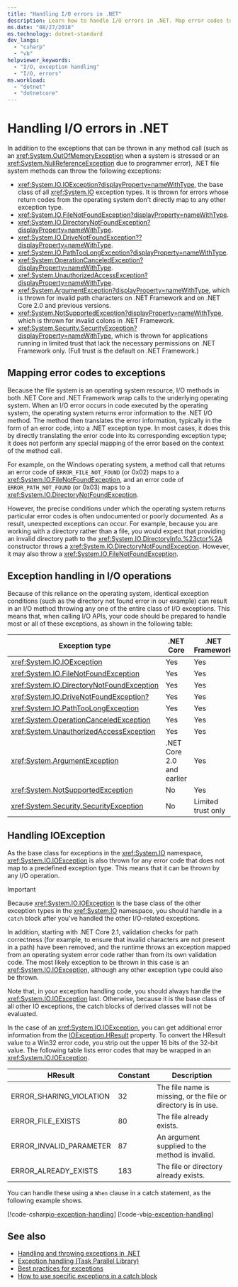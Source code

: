 ```yaml
---
title: "Handling I/O errors in .NET"
description: Learn how to handle I/O errors in .NET. Map error codes to exceptions, handle exceptions in I/O operations, and handle IOException.
ms.date: "08/27/2018"
ms.technology: dotnet-standard
dev_langs: 
  - "csharp"
  - "vb"
helpviewer_keywords: 
  - "I/O, exception handling"
  - "I/O, errors"
ms.workload: 
  - "dotnet"
  - "dotnetcore"
---
```

# Handling I/O errors in .NET

In addition to the exceptions that can be thrown in any method call (such as an <xref:System.OutOfMemoryException> when a system is stressed or an <xref:System.NullReferenceException> due to programmer error), .NET file system methods can throw the following exceptions:

- <xref:System.IO.IOException?displayProperty=nameWithType>, the base class of all <xref:System.IO> exception types. It is thrown for errors whose return codes from the operating system don't directly map to any other exception type.
- <xref:System.IO.FileNotFoundException?displayProperty=nameWithType>.
- <xref:System.IO.DirectoryNotFoundException?displayProperty=nameWithType>.
- <xref:System.IO.DriveNotFoundException??displayProperty=nameWithType>.
- <xref:System.IO.PathTooLongException?displayProperty=nameWithType>.
- <xref:System.OperationCanceledException?displayProperty=nameWithType>.
- <xref:System.UnauthorizedAccessException?displayProperty=nameWithType>.
- <xref:System.ArgumentException?displayProperty=nameWithType>, which is thrown for invalid path characters on .NET Framework and on .NET Core 2.0 and previous versions.
- <xref:System.NotSupportedException?displayProperty=nameWithType>, which is thrown for invalid colons in .NET Framework.
- <xref:System.Security.SecurityException?displayProperty=nameWithType>, which is thrown for applications running in limited trust that lack the necessary permissions on .NET Framework only. (Full trust is the default on .NET Framework.)

## Mapping error codes to exceptions

Because the file system is an operating system resource, I/O methods in both .NET Core and .NET Framework wrap calls to the underlying operating system. When an I/O error occurs in code executed by the operating system, the operating system returns error information to the .NET I/O method. The method then translates the error information, typically in the form of an error code, into a .NET exception type. In most cases, it does this by directly translating the error code into its corresponding exception type; it does not perform any special mapping of the error based on the context of the method call.

For example, on the Windows operating system, a method call that returns an error code of `ERROR_FILE_NOT_FOUND` (or 0x02) maps to a <xref:System.IO.FileNotFoundException>, and an error code of `ERROR_PATH_NOT_FOUND` (or 0x03) maps to a <xref:System.IO.DirectoryNotFoundException>.

However, the precise conditions under which the operating system returns particular error codes is often undocumented or poorly documented. As a result, unexpected exceptions can occur. For example, because you are working with a directory rather than a file, you would expect that providing an invalid directory path to the <xref:System.IO.DirectoryInfo.%23ctor%2A> constructor throws a <xref:System.IO.DirectoryNotFoundException>. However, it may also throw a <xref:System.IO.FileNotFoundException>.

## Exception handling in I/O operations

Because of this reliance on the operating system, identical exception conditions (such as the directory not found error in our example) can result in an I/O method throwing any one of the entire class of I/O exceptions. This means that, when calling I/O APIs, your code should be prepared to handle most or all of these exceptions, as shown in the following table:

| Exception type | .NET Core | .NET Framework |
|---|---|---|
| <xref:System.IO.IOException> | Yes | Yes |
| <xref:System.IO.FileNotFoundException> | Yes | Yes |
| <xref:System.IO.DirectoryNotFoundException> | Yes | Yes |
| <xref:System.IO.DriveNotFoundException?> | Yes | Yes |
| <xref:System.IO.PathTooLongException> | Yes | Yes |
| <xref:System.OperationCanceledException> | Yes | Yes |
| <xref:System.UnauthorizedAccessException> | Yes | Yes |
| <xref:System.ArgumentException> | .NET Core 2.0 and earlier| Yes |
| <xref:System.NotSupportedException> | No | Yes |
| <xref:System.Security.SecurityException> | No | Limited trust only |

## Handling IOException

As the base class for exceptions in the <xref:System.IO> namespace, <xref:System.IO.IOException> is also thrown for any error code that does not map to a predefined exception type. This means that it can be thrown by any I/O operation.

> [!IMPORTANT]
> Because <xref:System.IO.IOException> is the base class of the other exception types in the <xref:System.IO> namespace, you should handle in a `catch` block after you've handled the other I/O-related exceptions.

In addition, starting with .NET Core 2.1, validation checks for path correctness (for example, to ensure that invalid characters are not present in a path) have been removed, and the runtime throws an exception mapped from an operating system error code rather than from its own validation code. The most likely exception to be thrown in this case is an <xref:System.IO.IOException>, although any other exception type could also be thrown.

Note that, in your exception handling code, you should always handle the <xref:System.IO.IOException> last. Otherwise, because it is the base class of all other IO exceptions, the catch blocks of derived classes will not be evaluated.

In the case of an <xref:System.IO.IOException>, you can get additional error information from the [IOException.HResult](xref:System.Exception.HResult) property. To convert the HResult value to a Win32 error code, you strip out the upper 16 bits of the 32-bit value. The following table lists error codes that may be wrapped in an <xref:System.IO.IOException>.

| HResult | Constant | Description |
| --- | --- | --- |
| ERROR_SHARING_VIOLATION | 32 | The file name is missing, or the file or directory is in use. |
| ERROR_FILE_EXISTS | 80 | The file already exists. |
| ERROR_INVALID_PARAMETER | 87 | An argument supplied to the method is invalid. |
| ERROR_ALREADY_EXISTS | 183 | The file or directory already exists. |

You can handle these using a `When` clause in a catch statement, as the following example shows.

[!code-csharp[io-exception-handling](~/samples/snippets/standard/io/io-exceptions/cs/io-exceptions.cs)]
[!code-vb[io-exception-handling](~/samples/snippets/standard/io/io-exceptions/vb/io-exceptions.vb)]

## See also

- [Handling and throwing exceptions in .NET](../exceptions/index.md)
- [Exception handling (Task Parallel Library)](../parallel-programming/exception-handling-task-parallel-library.md)
- [Best practices for exceptions](../exceptions/best-practices-for-exceptions.md)
- [How to use specific exceptions in a catch block](../exceptions/how-to-use-specific-exceptions-in-a-catch-block.md)
